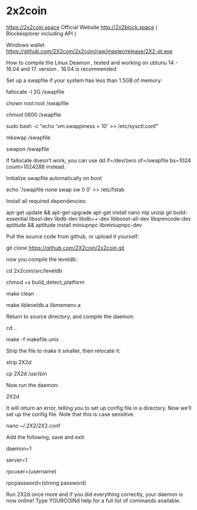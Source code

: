 # 2x2coin


https://2x2coin.space     Official Website
http://2x2block.space     ( Blockexplorer including API )

Windows wallet https://github.com/2X2coin/2x2coin/raw/master/release/2X2-qt.exe


How to compile the Linux Deamon , tested and working on ubtunu 14 - 16.04 and 17.  version . 16.04 is recommended

Set up a swapfile if your system has less than 1.5GB of memory:


fallocate -l 2G /swapfile

chown root:root /swapfile

chmod 0600 /swapfile

sudo bash -c "echo 'vm.swappiness = 10' >> /etc/sysctl.conf"

mkswap /swapfile

swapon /swapfile


If fallocate doesn’t work, you can use dd if=/dev/zero of=/swapfile bs=1024 count=1024288 instead.

Initialize swapfile automatically on boot

echo '/swapfile none swap sw 0 0' >> /etc/fstab

Install all required dependencies:

apt-get update && apt-get upgrade
apt-get install nano ntp unzip git build-essential libssl-dev libdb-dev libdb++-dev libboost-all-dev libqrencode-dev aptitude && aptitude install miniupnpc libminiupnpc-dev

Pull the source code from github, or upload it yourself:

git clone https://github.com/2X2coin/2x2coin.git

now you compile the leveldb:

cd 2x2coin/src/leveldb

chmod +x build_detect_platform

make clean

make libleveldb.a libmemenv.a

Return to source directory, and compile the daemon:

cd ..

make -f makefile.unix

Strip the file to make it smaller, then relocate it:

strip 2X2d

cp 2X2d /usr/bin

Now run the daemon:

2X2d

It will return an error, telling you to set up config file in a directory. Now we’ll set up the config file. Note that this is case sensitive.

nano ~/.2X2/2X2.conf

Add the following, save and exit:

daemon=1

server=1

rpcuser=(username)

rpcpassword=(strong password)

Run 2X2d once more and if you did everything correctly, your daemon is now online! Type YOURCOINd help for a full list of commands available.
